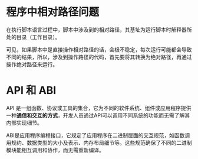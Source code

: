 # 程序中相对路径问题
在执行脚本语言过程中，脚本中涉及到的相对路径，其基址为运行脚本时解释器所处的目录（工作目录）。

可见，如果脚本中是直接操作相对路径的话，会极不稳定，每次运行可能都会导致不同的结果，所以，涉及到操作路径的代码，首先要将其转换为绝对路径，再通过操作绝对路径来运行。


# API 和 ABI
API 是一组函数、协议或工具的集合，它为不同的软件系统、组件或应用程序提供一种**通信和交互的方式**，开发人员通过API可以调用不同系统的功能而无需了解其内部实现细节。

ABI是应用程序编程接口，它规定了应用程序在二进制层面的交互规范，如函数调用规约、数据类型的大小及表示、内存布局细节等。这些规范确保了不同的二进制模块能相互调用和协作，而无需重新编译。

